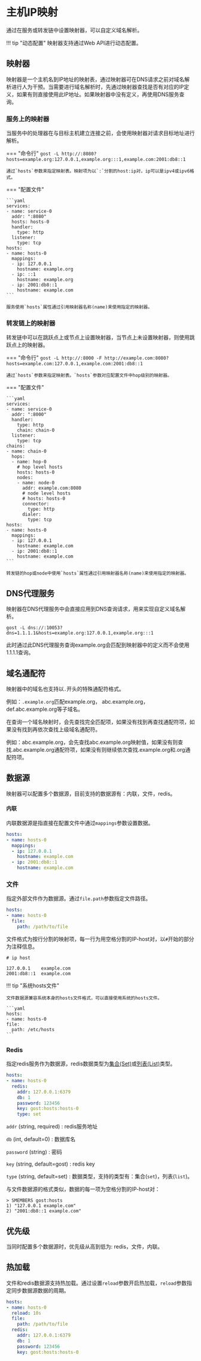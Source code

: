 # 主机IP映射

通过在服务或转发链中设置映射器，可以自定义域名解析。

!!! tip "动态配置"
    映射器支持通过Web API进行动态配置。

## 映射器

映射器是一个主机名到IP地址的映射表，通过映射器可在DNS请求之前对域名解析进行人为干预。当需要进行域名解析时，先通过映射器查找是否有对应的IP定义，如果有则直接使用此IP地址。如果映射器中没有定义，再使用DNS服务查询。

### 服务上的映射器

当服务中的处理器在与目标主机建立连接之前，会使用映射器对请求目标地址进行解析。

=== "命令行"
	```
	gost -L http://:8080?hosts=example.org:127.0.0.1,example.org:::1,example.com:2001:db8::1
	```

	通过`hosts`参数来指定映射表。映射项为以`:`分割的host:ip对，ip可以是ipv4或ipv6格式。

=== "配置文件"

    ```yaml
	services:
	- name: service-0
	  addr: ":8080"
      hosts: hosts-0
	  handler:
		type: http
	  listener:
		type: tcp
	hosts:
	- name: hosts-0
	  mappings:
	  - ip: 127.0.0.1
		hostname: example.org
	  - ip: ::1
		hostname: example.org
	  - ip: 2001:db8::1
		hostname: example.com
	```

	服务使用`hosts`属性通过引用映射器名称(name)来使用指定的映射器。

### 转发链上的映射器

转发链中可以在跳跃点上或节点上设置映射器，当节点上未设置映射器，则使用跳跃点上的映射器。

=== "命令行"
	```
	gost -L http://:8000 -F http://example.com:8080?hosts=example.com:127.0.0.1,example.com:2001:db8::1
	```

	通过`hosts`参数来指定映射表。`hosts`参数对应配置文件中hop级别的映射器。

=== "配置文件"

    ```yaml
	services:
	- name: service-0
	  addr: ":8000"
	  handler:
		type: http
		chain: chain-0
	  listener:
		type: tcp
	chains:
    - name: chain-0
      hops:
      - name: hop-0
	    # hop level hosts
        hosts: hosts-0
        nodes:
		- name: node-0
		  addr: example.com:8080
	      # node level hosts
          # hosts: hosts-0
		  connector:
			type: http
		  dialer:
			type: tcp
	hosts:
	- name: hosts-0
	  mappings:
	  - ip: 127.0.0.1
		hostname: example.com
	  - ip: 2001:db8::1
		hostname: example.com
	```

	转发链的hop或node中使用`hosts`属性通过引用映射器名称(name)来使用指定的映射器。

## DNS代理服务

映射器在DNS代理服务中会直接应用到DNS查询请求，用来实现自定义域名解析。

```
gost -L dns://:10053?dns=1.1.1.1&hosts=example.org:127.0.0.1,example.org:::1
```

此时通过此DNS代理服务查询example.org会匹配到映射器中的定义而不会使用1.1.1.1查询。

## 域名通配符

映射器中的域名也支持以`.`开头的特殊通配符格式。

例如：`.example.org`匹配example.org， abc.example.org，def.abc.example.org等子域名。

在查询一个域名映射时，会先查找完全匹配项，如果没有找到再查找通配符项，如果没有找到再依次查找上级域名通配符。

例如：abc.example.org，会先查找abc.example.org映射值，如果没有则查找.abc.example.org通配符项，如果没有则继续依次查找.example.org和.org通配符项。

## 数据源

映射器可以配置多个数据源，目前支持的数据源有：内联，文件，redis。

#### 内联

内联数据源是指直接在配置文件中通过`mappings`参数设置数据。

```yaml
hosts:
- name: hosts-0
  mappings:
  - ip: 127.0.0.1
	hostname: example.com
  - ip: 2001:db8::1
	hostname: example.com
```

### 文件

指定外部文件作为数据源。通过`file.path`参数指定文件路径。

```yaml
hosts:
- name: hosts-0
  file:
    path: /path/to/file
```

文件格式为按行分割的映射项，每一行为用空格分割的IP-host对，以`#`开始的部分为注释信息。

```text
# ip host

127.0.0.1    example.com
2001:db8::1  example.com
```

!!! tip "系统hosts文件"

    文件数据源兼容系统本身的hosts文件格式，可以直接使用系统的hosts文件。

    ```yaml
    hosts:
    - name: hosts-0
    file:
      path: /etc/hosts
    ```

### Redis

指定redis服务作为数据源，redis数据类型为[集合(Set)](https://redis.io/docs/manual/data-types/#sets)或[列表(List)](https://redis.io/docs/manual/data-types/#lists)类型。

```yaml
hosts:
- name: hosts-0
  redis:
    addr: 127.0.0.1:6379
	db: 1
	password: 123456
	key: gost:hosts:hosts-0
	type: set
```

`addr` (string, required)
:    redis服务地址

`db` (int, default=0)
:    数据库名

`password` (string)
:    密码

`key` (string, default=gost)
:    redis key

`type` (string, default=set)
:    数据类型，支持的类型有：集合(`set`)，列表(`list`)。

与文件数据源的格式类似，数据的每一项为空格分割的IP-host对：

```redis
> SMEMBERS gost:hosts
1) "127.0.0.1 example.com"
2) "2001:db8::1 example.com"
```
## 优先级

当同时配置多个数据源时，优先级从高到低为: redis，文件，内联。

## 热加载

文件和redis数据源支持热加载。通过设置`reload`参数开启热加载，`reload`参数指定同步数据源数据的周期。

```yaml
hosts:
- name: hosts-0
  reload: 10s
  file:
    path: /path/to/file
  redis:
    addr: 127.0.0.1:6379
	db: 1
	password: 123456
	key: gost:hosts:hosts-0
```